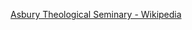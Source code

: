 ﻿[Asbury Theological Seminary - Wikipedia](https://en.wikipedia.org/wiki/Asbury_Theological_Seminary)